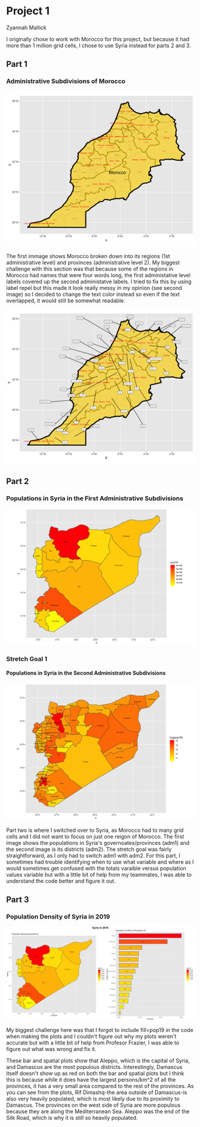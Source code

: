 
# Project 1

Zyannah Mallick

I originally chose to work with Morocco for this project, but because it had more than 1 million grid cells, I chose to use Syria instead for parts 2 and 3.

## Part 1
### Administrative Subdivisions of Morocco

![](Morocco1.png)

The first immage shows Morocco broken down into its regions (1st administrative level) and provinces (administrative level 2). My biggest challenge with this section was that because some of the regions in Morocco had names that were four words long, the first administative level labels covered up the second administatve labels. I tried to fix this by using label repel but this made it look really messy in my opinion (see second image) so I decided to change the text color instead so even if the text overlapped, it would still be somewhat readable.

![](Morocco.png)

## Part 2
### Populations in Syria in the First Administrative Subdivisions
![](syr_pop19.png)

### Stretch Goal 1
#### Populations in Syria in the Second Administrative Subdivisions

![](syr_pop19_adm2.png)

Part two is where I switched over to Syria, as Morocco had to many grid cells and I did not want to focus on just one reigon of Morocco. The first image shows the populations in Syria's governoates/provinces (adm1) and the second image is its districts (adm2). The stretch goal was fairly straightforward, as I only had to switch adm1 with adm2. For this part, I sometimes had trouble identifying when to use what variable and where as I would sometimes get confused with the totals varaible versus population values variable but with a little bit of help from my teammates, I was able to understand the code better and figure it out. 

## Part 3
### Population Density of Syria in 2019

![](syria_project1_final.png)


My biggest challenge here was that I forgot to include fill=pop19 in the code when making the plots and I couldn't figure out why my plots weren't accurate but with a little bit of help from Profesor Frazier, I was able to figure out what was wrong and fix it.


These bar and spatial plots show that Aleppo, which is the capital of Syria, and Damascus are the most populous districts.   Interestingly, Damascus itself doesn't show up as red on both the bar and spatial plots but I think this is because while it does have the largest persons/km^2 of all the provinces, it has a very small area compared to the rest of the provinces. As you can see from the plots, Rif Dimashq-the area outside of Damascus-is also very heavily populated, which is most likely due to its proximity to Damascus. The provinces on the west side of Syria are more populous because they are along the Mediterranean Sea. Aleppo was the end of the Silk Road, which is why it is still so heavily populated.



